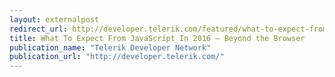 ```yaml
---
layout: externalpost
redirect_url: http://developer.telerik.com/featured/what-to-expect-from-javascript-in-2016-beyond-the-browser/
title: What To Expect From JavaScript In 2016 – Beyond the Browser
publication_name: "Telerik Developer Network"
publication_url: "http://developer.telerik.com/"
---
```


<!-- http://javascriptweekly.com/issues/270 -->
